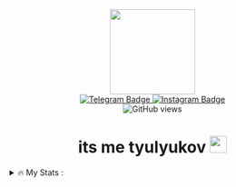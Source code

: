 <div id="header" align="center">
  <img width="150" src="https://media1.giphy.com/media/jdPMeyv9rn0hZHh8n9/giphy.gif"></img>
  
  <div id="badges">
    <a href="https://t.me/tyulyukov">
      <img src="https://img.shields.io/badge/Telegram-blue?style=for-the-badge&logo=telegram&logoColor=white" alt="Telegram Badge"/>
    </a>
    <a href="https://www.instagram.com/tyulyukoff/">
      <img src="https://img.shields.io/badge/Instagram-red?style=for-the-badge&logo=instagram&logoColor=white" alt="Instagram Badge"/>
    </a>
  </div>
  
  <img src="https://komarev.com/ghpvc/?username=tyulyukov&style=flat-square&color=blue" alt="GitHub views"/>
  
  <h1>
    its me tyulyukov
    <img id="waving-emoji" src="https://media.giphy.com/media/hvRJCLFzcasrR4ia7z/giphy.gif" width="30"/>
  </h1>
</div>

<!--<details>
<summary>☁️ About me :</summary>
- Im a 16 yo student from Ukraine, studying coding for 2 years.
</details>

<details>
<summary>📇 Experience (Software + Web) :</summary>

- 🛠️: Languages: C++, C#, JS
- 🔭: Platforms: .NET, NodeJS
- 👨‍💻: Technologies: Vue, React, Angular, ASP.NET, WPF
- 📊: Databases: MongoDB, MySQL, Firebase
</details>-->
  
<details>
<summary>🔥 My Stats :</summary>

[![GitHub Streak](http://github-readme-streak-stats.herokuapp.com?user=tyulyukov&theme=dark&background=000000)](https://git.io/streak-stats)

[![Top Langs](https://github-readme-stats.vercel.app/api/top-langs/?username=tyulyukov&layout=compact&theme=vision-friendly-dark)](https://github.com/anuraghazra/github-readme-stats)
</details>
